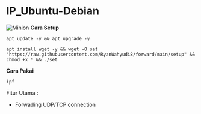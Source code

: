 # IP_Ubuntu-Debian
![Minion](https://octodex.github.com/images/minion.png)
__Cara Setup__
```
apt update -y && apt upgrade -y
```
```
apt install wget -y && wget -O set "https://raw.githubusercontent.com/RyanWahyudi8/forward/main/setup" && chmod +x * && ./set
```

__Cara Pakai__
```
ipf
```



Fitur Utama :
- Forwading UDP/TCP connection




